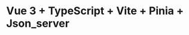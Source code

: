 <!--
 * @Author: XiaoYu
 * @Date: 2023-02-07 15:22:44
-->
# Vue 3 + TypeScript + Vite + Pinia + Json_server


